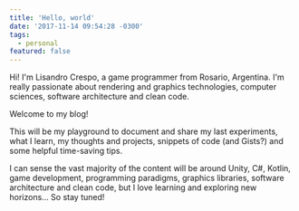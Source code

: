 ```yaml
---
title: 'Hello, world'
date: '2017-11-14 09:54:28 -0300'
tags:
  - personal
featured: false
---
```

Hi! I'm Lisandro Crespo, a game programmer from Rosario, Argentina. I'm really passionate about rendering and graphics technologies, computer sciences, software architecture and clean code.

Welcome to my blog!

<!-- more -->

This will be my playground to document and share my last experiments, what I learn, my thoughts and projects, snippets of code (and Gists?) and some helpful time-saving tips.

I can sense the vast majority of the content will be around Unity, C#, Kotlin, game development, programming paradigms, graphics libraries, software architecture and clean code, but I love learning and exploring new horizons... So stay tuned!
